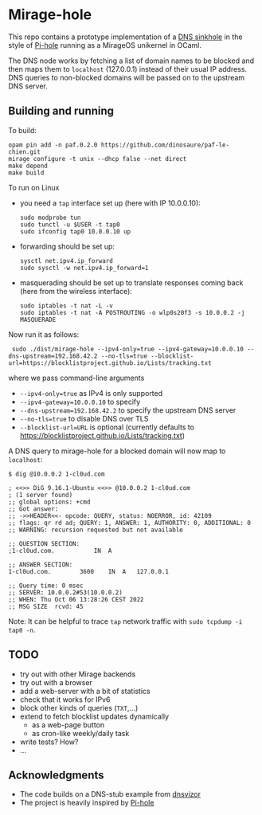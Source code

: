Mirage-hole
===========

This repo contains a prototype implementation of a [DNS
sinkhole](https://en.wikipedia.org/wiki/DNS_sinkhole) in the style of
[Pi-hole](https://github.com/pi-hole/pi-hole) running as a
MirageOS unikernel in OCaml.

The DNS node works by fetching a list of domain names to be blocked
and then maps them to `localhost` (127.0.0.1) instead of their usual
IP address. DNS queries to non-blocked domains will be passed on to
the upstream DNS server.


Building and running
--------------------

To build:
```
opam pin add -n paf.0.2.0 https://github.com/dinosaure/paf-le-chien.git
mirage configure -t unix --dhcp false --net direct
make depend
make build
```

To run on Linux
- you need a `tap` interface set up (here with IP 10.0.0.10):
  ```
  sudo modprobe tun
  sudo tunctl -u $USER -t tap0
  sudo ifconfig tap0 10.0.0.10 up
  ```
- forwarding should be set up:
  ```
  sysctl net.ipv4.ip_forward
  sudo sysctl -w net.ipv4.ip_forward=1
  ```
- masquerading should be set up to translate responses coming back (here from the wireless interface):
  ```
  sudo iptables -t nat -L -v
  sudo iptables -t nat -A POSTROUTING -o wlp0s20f3 -s 10.0.0.2 -j MASQUERADE
  ```

Now run it as follows:
```
 sudo ./dist/mirage-hole --ipv4-only=true --ipv4-gateway=10.0.0.10 --dns-upstream=192.168.42.2 --no-tls=true --blocklist-url=https://blocklistproject.github.io/Lists/tracking.txt
```
where we pass command-line arguments
- `--ipv4-only=true` as IPv4 is only supported
- `--ipv4-gateway=10.0.0.10` to specify
- `--dns-upstream=192.168.42.2` to specify the upstream DNS server
- `--no-tls=true` to disable DNS over TLS
- `--blocklist-url=URL` is optional (currently defaults to https://blocklistproject.github.io/Lists/tracking.txt)


A DNS query to mirage-hole for a blocked domain will now map to `localhost`:
```
$ dig @10.0.0.2 1-cl0ud.com

; <<>> DiG 9.16.1-Ubuntu <<>> @10.0.0.2 1-cl0ud.com
; (1 server found)
;; global options: +cmd
;; Got answer:
;; ->>HEADER<<- opcode: QUERY, status: NOERROR, id: 42109
;; flags: qr rd ad; QUERY: 1, ANSWER: 1, AUTHORITY: 0, ADDITIONAL: 0
;; WARNING: recursion requested but not available

;; QUESTION SECTION:
;1-cl0ud.com.			IN	A

;; ANSWER SECTION:
1-cl0ud.com.		3600	IN	A	127.0.0.1

;; Query time: 0 msec
;; SERVER: 10.0.0.2#53(10.0.0.2)
;; WHEN: Thu Oct 06 13:28:26 CEST 2022
;; MSG SIZE  rcvd: 45

```

Note: It can be helpful to trace `tap` network traffic with `sudo tcpdump -i tap0 -n`.


TODO
----

- try out with other Mirage backends
- try out with a browser
- add a web-server with a bit of statistics
- check that it works for IPv6
- block other kinds of queries (`TXT`,...)
- extend to fetch blocklist updates dynamically
  - as a web-page button
  - as cron-like weekly/daily task
- write tests? How?
- ...


Acknowledgments
---------------

- The code builds on a DNS-stub example from [dnsvizor](https://github.com/roburio/dnsvizor)
- The project is heavily inspired by [Pi-hole](https://github.com/pi-hole/pi-hole)
